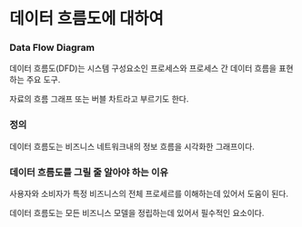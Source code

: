 데이터 흐름도에 대하여
===

### Data Flow Diagram

데이터 흐름도(DFD)는 시스템 구성요소인 프로세스와 프로세스 간 데이터 흐름을 표현하는 주요 도구.   

자료의 흐름 그래프 또는 버블 차트라고 부르기도 한다.   

### 정의 

데이터 흐름도는 비즈니스 네트워크내의 정보 흐름을 시각화한 그래프이다.     

### 데이터 흐름도를 그릴 줄 알아야 하는 이유 

사용자와 소비자가 특정 비즈니스의 전체 프로세르를 이해하는데 있어서 도움이 된다.   

데이터 흐름도는 모든 비즈니스 모델을 정립하는데 있어서 필수적인 요소이다.   















